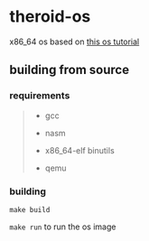 # theroid-os
x86_64 os based on [this os tutorial](https://github.com/cfenollosa/os-tutorial)

## building from source
### requirements
> + gcc
> 
> + nasm
>
> + x86_64-elf binutils
>
> + qemu

### building
`make build`

`make run` to run the os image
